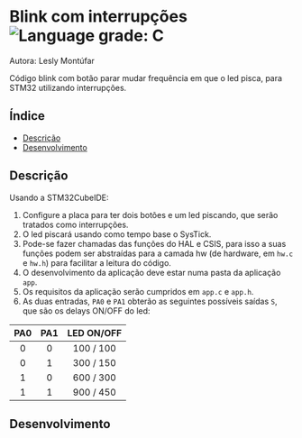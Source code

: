 # Blink com interrupções ![Language grade: C](https://img.shields.io/badge/language-C-blue)

Autora: Lesly Montúfar

Código blink com botão parar mudar frequência em que o led pisca, para STM32 utilizando interrupções.

## Índice 

* [Descrição](#descrição)
* [Desenvolvimento](#desenvolvimento)

## Descrição

Usando a STM32CubeIDE:
1. Configure a placa para ter dois botões e um led piscando, que serão tratados como interrupções.
2. O led piscará usando como tempo base o SysTick.
3. Pode-se fazer chamadas das funções do HAL e CSIS, para isso a suas funções podem ser abstraídas para a camada hw (de hardware, em `hw.c` e `hw.h`) para facilitar a leitura do código.
4. O desenvolvimento da aplicação deve estar numa pasta da aplicação `app`.
5. Os requisitos da aplicação serão cumpridos em `app.c` e `app.h`. 
6. As duas entradas, `PA0` e `PA1` obterão as seguintes possíveis saídas `S`, que são os delays ON/OFF do led:

| PA0 | PA1 | LED ON/OFF |
|:----------:|:----------:|:-------------:|
| 0 | 0 | 100 / 100 |
| 0 | 1 | 300 / 150 |
| 1 | 0 | 600 / 300 |
| 1 | 1 | 900 / 450 |


## Desenvolvimento

